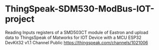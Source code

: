 # ThingSpeak-SDM530-ModBus-IOT-project
Reading Inputs registers of a SMD503CT module of Eastron and upload data to ThingsSpeak of Matworks for IOT Device with a MCU ESP32 DevKit32 v1.1
Channel Public
https://thingspeak.com/channels/1021006
